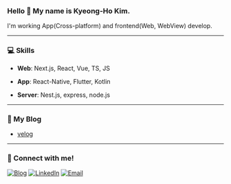 ### Hello 👋  My name is Kyeong-Ho Kim.

I'm working App(Cross-platform) and frontend(Web, WebView) develop.

---

### 💻 Skills

- **Web**: Next.js, React, Vue, TS, JS

- **App**: React-Native, Flutter, Kotlin

- **Server**: Nest.js, express, node.js

---

### 🎨 My Blog

- [velog](https://velog.io/@kimkh05/posts)

---

### 💬 Connect with me!

[![Blog](https://img.shields.io/badge/Blog-FF5722?style=for-the-badge&logo=rss&logoColor=white)](https://velog.io/@kimkh05/posts)
[![LinkedIn](https://img.shields.io/badge/LinkedIn-0077B5?style=for-the-badge&logo=linkedin&logoColor=white)](https://linkedin.com/in/kimkh05)
[![Email](https://img.shields.io/badge/Email-D14836?style=for-the-badge&logo=gmail&logoColor=white)](mailto:kimkh05.dev@gmail.com)
